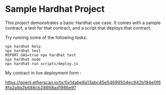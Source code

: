 # Sample Hardhat Project

This project demonstrates a basic Hardhat use case. It comes with a sample contract, a test for that contract, and a script that deploys that contract.

Try running some of the following tasks:

```shell
npx hardhat help
npx hardhat test
REPORT_GAS=true npx hardhat test
npx hardhat node
npx hardhat run scripts/deploy.js
```

My contract in live deployment form :

https://goerli.etherscan.io/tx/0x14abe8a13abc45e54699504ec942b194e0f68fa2a9a2b688cb28668ad1986e97